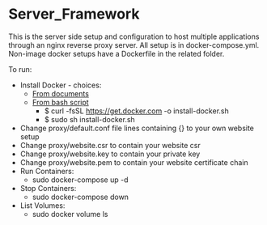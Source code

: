# Server_Framework

This is the server side setup and configuration to host multiple applications through an
nginx reverse proxy server. All setup is in docker-compose.yml. Non-image docker setups have a Dockerfile in the related folder.

To run:
* Install Docker - choices:
   * [From documents](https://docs.docker.com/install/)
   * [From bash script](https://get.docker.com)
     * $ curl -fsSL https://get.docker.com -o install-docker.sh 
     * $ sudo sh install-docker.sh
* Change proxy/default.conf file lines containing {} to your own website setup
* Change proxy/website.csr to contain your website csr
* Change proxy/website.key to contain your private key
* Change proxy/website.pem to contain your website certificate chain
* Run Containers:
   * sudo docker-compose up -d
* Stop Containers:
   * sudo docker-compose down
* List Volumes:
   * sudo docker volume ls
